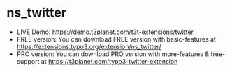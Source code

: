 # ns_twitter

- LIVE Demo: https://demo.t3planet.com/t3t-extensions/twitter
- FREE version: You can download FREE version with basic-features at https://extensions.typo3.org/extension/ns_twitter/
- PRO version: You can download PRO version with more-features & free-support at https://t3planet.com/typo3-twitter-extension

